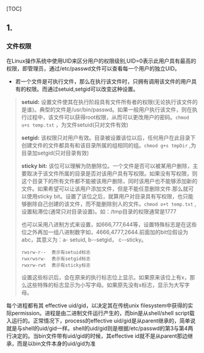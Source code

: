 [TOC]

## 1. 

### 文件权限

在Linux操作系统中使用UID来区分用户的权限级别,UID=0表示此用户具有最高的权限，即管理员，通过/etc/passwd文件可以查看每一个用户的独立UID。

- 若一个文件是可执行文件，那么在执行该文件时，只拥有调用该文件的用户具有的权限。而通过setuid,setgid可以改变这种设置。

> **setuid:** 设置文件使其在执行阶段具有文件所有者的权限(无论执行该文件的是谁)。典型的文件是/usr/bin/passwd。如果一般用户执行该文件，则在执行过程中，该文件可以获得root权限，从而可以更改用户的密码。`chmod u+s temp.txt` ，为文件setuid(只对文件有效)
>
> **setgid:** 该权限只对用户有效。目录被设置该位以后，任何用户在此目录下创建文件的文件都具有和该目录所属的组相同的组。`chmod g+s tmpDir` ,为目录加setgid(只对目录有效)
>
> **sticky bit:** 该位可以理解为防删除位。一个文件是否可以被某用户删除，主要取决于该文件所属的目录是否对该用户具有写权限。如果没有写权限，则这个目录下的所有文件都不能被该用户删除，同时该用户也不能够添加新的文件。如果希望可以让该用户添加文件，但是不能任意删除文件.那么就可以使用sticky bit。设置了该位之后，就算用户对目录具有写权限，也只能够删除自己创建的该文件，而不能删除别人的文件。`chmod o+t temp.txt` , 设置粘滞位(通常只对目录设置)。如：/tmp目录的权限通常是1777
>
> 也可以采用八进制方式来设置，如666,777,644等，设置特殊标志是在这些位之外再加一组八进制数字如，4666,4777,2644.前面加的bit位假设为abc，其意义为：a- setuid, b--setgid， c--sticky。
>
> ```
> rwsrw-r--  表示有setuid标志
> rwxrwsrw-  表示有setgid标志
> rwxrw-rwt  表示有sticky标志
> ```
>
> 设置这些标识后，会在原来的执行标志位上显示。如果原来该位上有x，那么这些特殊的标志显示为小写字母。如果原先没有x标志，显示为大写字母。



每个进程都有其 effective uid/gid，以决定其在传统unix filesystem中获得的实际permission。进程是由二进制文件运行产生的，而bin是从shell/shell script载入运行的。正常情况下，process的effective uid/gid是从parent继承的，简单说就是与shell的uid/gid一样。shell的uid/gid则是根据/etc/passwd的第3与第4两行决定的。当bin文件带有uid/gid的时候，其effective id就不是从parent那边继承，而是以bin文件本身的uid/gid为准
